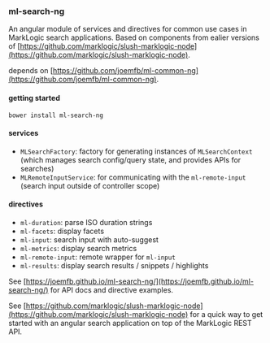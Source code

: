 ### ml-search-ng

An angular module of services and directives for common use cases in MarkLogic search applications. Based on components from ealier versions of [https://github.com/marklogic/slush-marklogic-node](https://github.com/marklogic/slush-marklogic-node).

depends on [https://github.com/joemfb/ml-common-ng](https://github.com/joemfb/ml-common-ng).

#### getting started

    bower install ml-search-ng

#### services

- `MLSearchFactory`: factory for generating instances of `MLSearchContext` (which manages search config/query state, and provides APIs for searches)
- `MLRemoteInputService`: for communicating with the `ml-remote-input` (search input outside of controller scope)

#### directives

- `ml-duration`: parse ISO duration strings
- `ml-facets`: display facets
- `ml-input`: search input with auto-suggest
- `ml-metrics`: display search metrics
- `ml-remote-input`: remote wrapper for `ml-input`
- `ml-results`: display search results / snippets / highlights

See [https://joemfb.github.io/ml-search-ng/](https://joemfb.github.io/ml-search-ng/) for API docs and directive examples.

See [https://github.com/marklogic/slush-marklogic-node](https://github.com/marklogic/slush-marklogic-node) for a quick way to get started with an angular search application on top of the MarkLogic REST API.
